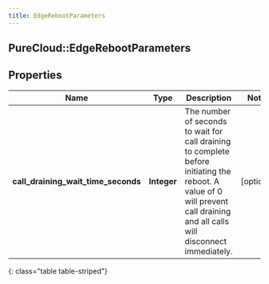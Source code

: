 ```yaml
---
title: EdgeRebootParameters
---
```

## PureCloud::EdgeRebootParameters

## Properties

|Name | Type | Description | Notes|
|------------ | ------------- | ------------- | -------------|
| **call_draining_wait_time_seconds** | **Integer** | The number of seconds to wait for call draining to complete before initiating the reboot. A value of 0 will prevent call draining and all calls will disconnect immediately. | [optional] |
{: class="table table-striped"}


